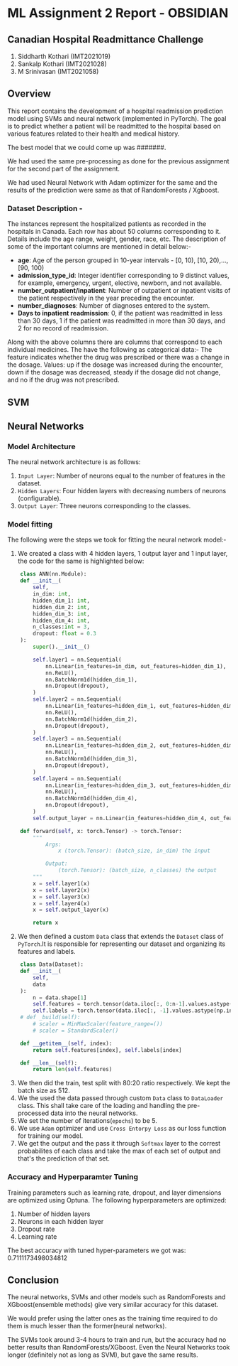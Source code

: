 # ML Assignment 2 Report - OBSIDIAN 
## Canadian Hospital Readmittance Challenge

1. Siddharth Kothari (IMT2021019)
2. Sankalp Kothari (IMT2021028)
3. M Srinivasan (IMT2021058)


## Overview

This report contains the development of a hospital readmission prediction model using SVMs and neural network (implemented in PyTorch). The goal is to predict whether a patient will be readmitted to the hospital based on various features related to their health and medical history.

The best model that we could come up was #######. 

We had used the same pre-processing as done for the previous assignment for the second part of the assignment. 

We had used Neural Network with Adam optimizer for the same and the results of the prediction were same as that of RandomForests / Xgboost.

### Dataset Description -
The instances represent the hospitalized patients as recorded in the hospitals in Canada. Each row has about 50 columns corresponding to it. Details include the age range, weight, gender, race, etc. The description of some of the important columns are mentioned in detail below:-

* **age**: Age of the person grouped in 10-year intervals - [0, 10), [10, 20),…, [90, 100)
* **admission_type_id**: Integer identifier corresponding to 9 distinct values, for example, emergency, urgent, elective, newborn, and not available.
* **number_outpatient/inpatient**: Number of outpatient or inpatient visits of the patient respectively in the year preceding the encounter.
* **number_diagnoses**: Number of diagnoses entered to the system.
* **Days to inpatient readmission**: 0, if the patient was readmitted in less than 30 days, 1 if the patient was readmitted in more than 30 days, and 2 for no record of readmission.

Along with the above columns there are columns that correspond to each individual medicines. The have the following as categorical data:-
The feature indicates whether the drug was prescribed or there was a change in the dosage. Values: up if the dosage was increased during the encounter, down if the dosage was decreased, steady if the dosage did not change, and no if the drug was not prescribed.


## SVM





## Neural Networks

### Model Architecture
The neural network architecture is as follows:

1) `Input Layer`: Number of neurons equal to the number of features in the dataset.
2) `Hidden Layers`: Four hidden layers with decreasing numbers of neurons (configurable).
3) `Output Layer`: Three neurons corresponding to the classes.


### Model fitting
The following were the steps we took for fitting the neural network model:-
1) We created a class with 4 hidden layers, 1 output layer and 1 input layer, the code for the same is highlighted below:
```python
    class ANN(nn.Module):
    def __init__(
        self,
        in_dim: int,
        hidden_dim_1: int,
        hidden_dim_2: int,
        hidden_dim_3: int,
        hidden_dim_4: int,
        n_classes:int = 3,
        dropout: float = 0.3
    ):
        super().__init__()

        self.layer1 = nn.Sequential(
            nn.Linear(in_features=in_dim, out_features=hidden_dim_1),
            nn.ReLU(),
            nn.BatchNorm1d(hidden_dim_1),
            nn.Dropout(dropout),
        )
        self.layer2 = nn.Sequential(
            nn.Linear(in_features=hidden_dim_1, out_features=hidden_dim_2),
            nn.ReLU(),
            nn.BatchNorm1d(hidden_dim_2),
            nn.Dropout(dropout),
        )
        self.layer3 = nn.Sequential(
            nn.Linear(in_features=hidden_dim_2, out_features=hidden_dim_3),
            nn.ReLU(),
            nn.BatchNorm1d(hidden_dim_3),
            nn.Dropout(dropout),
        )
        self.layer4 = nn.Sequential(
            nn.Linear(in_features=hidden_dim_3, out_features=hidden_dim_4),
            nn.ReLU(),
            nn.BatchNorm1d(hidden_dim_4),
            nn.Dropout(dropout),
        )
        self.output_layer = nn.Linear(in_features=hidden_dim_4, out_features=n_classes)

    def forward(self, x: torch.Tensor) -> torch.Tensor:
        """
            Args:
                x (torch.Tensor): (batch_size, in_dim) the input

            Output:
                (torch.Tensor): (batch_size, n_classes) the output
        """
        x = self.layer1(x)
        x = self.layer2(x)
        x = self.layer3(x)
        x = self.layer4(x)
        x = self.output_layer(x)

        return x
```
2) We then defined a custom `Data` class that extends the `Dataset` class of `PyTorch`.It is responsible for representing our dataset and organizing its features and labels.
```python
    class Data(Dataset):
    def __init__(
        self,
        data
    ):
        n = data.shape[1]
        self.features = torch.tensor(data.iloc[:, 0:n-1].values.astype(np.int64), dtype=torch.float32)
        self.labels = torch.tensor(data.iloc[:, -1].values.astype(np.int64), dtype=torch.int64)
    # def _build(self):
        # scaler = MinMaxScaler(feature_range=())
        # scaler = StandardScaler()

    def __getitem__(self, index):
        return self.features[index], self.labels[index]

    def __len__(self):
        return len(self.features)
```
3) We then did the train, test split with 80:20 ratio respectively. We kept the batch size as 512.
4) We the used the data passed through custom `Data` class to `DataLoader` class. This shall take care of the loading and handling the pre-processed data into the neural networks.
5) We set the number of iterations(`epochs`) to be 5. 
6) We use `Adam` optimizer and use `Cross Entorpy Loss` as our loss function for training our model.
7) We get the output and the pass it through `Softmax` layer to the correst probabilites of each class and take the max of each set of output and that's the prediction of that set.

### Accuracy and Hyperparamter Tuning
Training parameters such as learning rate, dropout, and layer dimensions are optimized using Optuna.
The following hyperparameters are optimized:
1) Number of hidden layers
2) Neurons in each hidden layer
3) Dropout rate
4) Learning rate

The best accuracy with tuned hyper-parameters we got was: 0.7111173498034812


## Conclusion 

The neural networks, SVMs and other models such as RandomForests and XGboost(ensemble methods) give very similar accuracy for this dataset.

We would prefer using the latter ones as the training time required to do them is much lesser than the former(neural networks).

The SVMs took around 3-4 hours to train and run, but the accuracy had no better results than RandomForests/XGboost.
Even the Neural Networks took longer (definitely not as long as SVM), but gave the same results.
